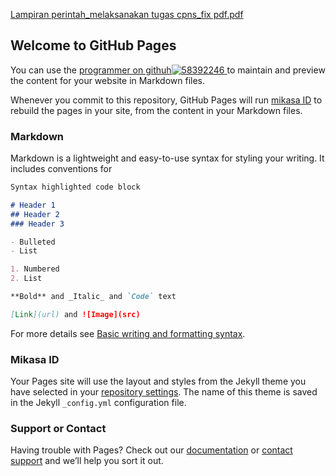 [Lampiran perintah_melaksanakan tugas cpns_fix pdf.pdf](https://github.com/mikasaid/mikasaid/files/8884502/Lampiran.perintah_melaksanakan.tugas.cpns_fix.pdf.pdf)
## Welcome to GitHub Pages

You can use the [programmer on githuh![58392246](https://user-images.githubusercontent.com/58392246/173200230-ab507671-357e-48e3-a683-1f60f1c8fb09.png)
](https://github.com/mikasaid/mikasaid/edit/gh-pages/docs/index.md) to maintain and preview the content for your website in Markdown files.

Whenever you commit to this repository, GitHub Pages will run [mikasa ID](https://jekyllrb.com/) to rebuild the pages in your site, from the content in your Markdown files.

### Markdown

Markdown is a lightweight and easy-to-use syntax for styling your writing. It includes conventions for

```markdown
Syntax highlighted code block

# Header 1
## Header 2
### Header 3

- Bulleted
- List

1. Numbered
2. List

**Bold** and _Italic_ and `Code` text

[Link](url) and ![Image](src)
```

For more details see [Basic writing and formatting syntax](https://docs.github.com/en/github/writing-on-github/getting-started-with-writing-and-formatting-on-github/basic-writing-and-formatting-syntax).

### Mikasa ID

Your Pages site will use the layout and styles from the Jekyll theme you have selected in your [repository settings](https://github.com/mikasaid/mikasaid/settings/pages). The name of this theme is saved in the Jekyll `_config.yml` configuration file.

### Support or Contact

Having trouble with Pages? Check out our [documentation](https://docs.github.com/categories/github-pages-basics/) or [contact support](https://support.github.com/contact) and we’ll help you sort it out.
